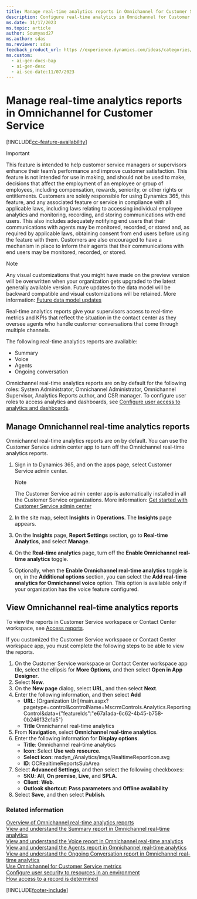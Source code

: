 ```yaml
---
title: Manage real-time analytics reports in Omnichannel for Customer Service
description: Configure real-time analytics in Omnichannel for Customer Service to give supervisors access to metrics and KPIs.
ms.date: 11/17/2023
ms.topic: article
author: Soumyasd27
ms.author: sdas
ms.reviewer: sdas
feedback_product_url: https //experience.dynamics.com/ideas/categories/list/?category=a7f4a807-de3b-eb11-a813-000d3a579c38&forum=b68e50a6-88d9-e811-a96b-000d3a1be7ad
ms.custom:
  - ai-gen-docs-bap
  - ai-gen-desc
  - ai-seo-date:11/07/2023
---
```


# Manage real-time analytics reports in Omnichannel for Customer Service

[!INCLUDE[cc-feature-availability](../../includes/cc-feature-availability.md)]


> [!IMPORTANT]
>
> This feature is intended to help customer service managers or supervisors enhance their team’s performance and improve customer satisfaction. This feature is not intended for use in making, and should not be used to make, decisions that affect the employment of an employee or group of employees, including compensation, rewards, seniority, or other rights or entitlements. Customers are solely responsible for using Dynamics 365, this feature, and any associated feature or service in compliance with all applicable laws, including laws relating to accessing individual employee analytics and monitoring, recording, and storing communications with end users. This also includes adequately notifying end users that their communications with agents may be monitored, recorded, or stored and, as required by applicable laws, obtaining consent from end users before using the feature with them. Customers are also encouraged to have a mechanism in place to inform their agents that their communications with end users may be monitored, recorded, or stored.

> [!NOTE]
>  Any visual customizations that you might have made on the preview version will be overwritten when your organization gets upgraded to the latest generally available version. Future updates to the data model will be backward compatible and visual customizations will be retained. More information: [Future data model updates](../use/customize-reports.md#future-data-model-updates)

Real-time analytics reports give your supervisors access to real-time metrics and KPIs that reflect the situation in the contact center as they oversee agents who handle customer conversations that come through multiple channels.

The following real-time analytics reports are available:

- Summary
- Voice
- Agents
- Ongoing conversation

Omnichannel real-time analytics reports are on by default for the following roles: System Administrator, Omnichannel Administrator, Omnichannel Supervisor, Analytics Reports author, and CSR manager. To configure user roles to access analytics and dashboards, see [Configure user access to analytics and dashboards](configure-customer-service-analytics-insights-csh.md#configure-user-access-to-analytics-and-dashboards).

## Manage Omnichannel real-time analytics reports

Omnichannel real-time analytics reports are on by default. You can use the Customer Service admin center app to turn off the Omnichannel real-time analytics reports.

1. Sign in to Dynamics 365, and on the apps page, select Customer Service admin center.
    > [!Note]
    > The Customer Service admin center app is automatically installed in all the Customer Service organizations. More information: [Get started with Customer Service admin center](../implement/cs-admin-center.md#get-started-with-customer-service-admin-center)

1. In the site map, select **Insights** in **Operations**. The **Insights** page appears.

1. On the **Insights** page, **Report Settings** section, go to  **Real-time Analytics**, and select **Manage**.

1. On the **Real-time analytics** page, turn off the **Enable Omnichannel real-time analytics** toggle.

1. Optionally, when the **Enable Omnichannel real-time analytics** toggle is on, in the **Additional options** section, you can select the **Add real-time analytics for Omnichannel voice** option. This option is available only if your organization has the voice feature configured.

## View Omnichannel real-time analytics reports

To view the reports in Customer Service workspace or Contact Center workspace, see [Access reports](../use/intro-realtime-analytics-dashboard.md#access-reports).

If you customized the Customer Service workspace or Contact Center workspace app, you must complete the following steps to be able to view the reports.

1. On the Customer Service workspace or Contact Center workspace app tile, select the ellipsis for **More Options**, and then select **Open in App Designer**.
1. Select **New**.
1. On the **New page** dialog, select **URL**, and then select **Next**.
1. Enter the following information, and then select **Add**
      - **URL**: [Organization Url]/main.aspx?pagetype=control&controlName=MscrmControls.Analytics.ReportingControl&data={"featureIds":"e67a1ada-6c62-4b45-b758-0b246f32c1a5"}
      - **Title** Omnichannel real-time analytics
1. From **Navigation**, select **Omnichannel real-time analytics**.
1. Enter the following information for **Display options**.
    - **Title**: Omnichannel real-time analytics
    - **Icon**: Select **Use web resource**.
    - **Select icon**: msdyn_/Analytics/imgs/RealtimeReportIcon.svg
    - **ID**: OCRealtimeReportsSubArea
1. Select **Advanced Settings**, and then select the following checkboxes:
    - **SKU**: **All**, **On premise**, **Live**, and **SPLA**.
    - **Client**: **Web**.
    - **Outlook shortcut**: **Pass parameters** and **Offline availability**
1. Select **Save**, and then select **Publish**.

### Related information

[Overview of Omnichannel real-time analytics reports](../use/intro-realtime-analytics-dashboard.md)  
[View and understand the Summary report in Omnichannel real-time analytics](../use/realtime-summary-dashboard.md)  
[View and understand the Voice report in Omnichannel real-time analytics](../use/realtime-voice-dashboard.md)  
[View and understand the Agents report in Omnichannel real-time analytics](../use/realtime-agents-analytics.md)  
[View and understand the Ongoing Conversation report in Omnichannel real-time analytics](../use/realtime-ongoing.md)  
[Use Omnichannel for Customer Service metrics](../use/oc-metrics-dimensions.md#use-omnichannel-for-customer-service-metrics)  
[Configure user security to resources in an environment](/power-platform/admin/database-security)  
[How access to a record is determined](/power-platform/admin/how-record-access-determined)  


[!INCLUDE[footer-include](../../includes/footer-banner.md)]
